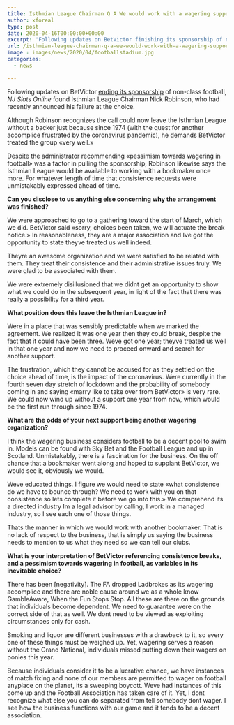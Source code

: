 ```yaml
---
title: Isthmian League Chairman Q A We would work with a wagering support again
author: xforeal 
type: post
date: 2020-04-16T00:00:00+00:00
excerpt: 'Following updates on BetVictor finishing its sponsorship of non-class football, NJ Slots Online found Isthmian League Chairman Nick Robinson, who had recently proclaimed his mistake at the decision '
url: /isthmian-league-chairman-q-a-we-would-work-with-a-wagering-support-again/
image : images/news/2020/04/footballstadium.jpg
categories:
  - news

---
```

Following updates on BetVictor [ending its sponsorship][1] of non-class football, _NJ Slots Online_ found Isthmian League Chairman Nick Robinson, who had recently announced his failure at the choice. 

Although Robinson recognizes the call could now leave the Isthmian League without a backer just because since 1974 (with the quest for another accomplice frustrated by the coronavirus pandemic), he demands BetVictor treated the group &#171;very well.&#187; 

Despite the administrator recommending &#171;pessimism towards wagering in football&#187; was a factor in pulling the sponsorship, Robinson likewise says the Isthmian League would be available to working with a bookmaker once more. For whatever length of time that consistence requests were unmistakably expressed ahead of time. 

**Can you disclose to us anything else concerning why the arrangement was finished?** 

We were approached to go to a gathering toward the start of March, which we did. BetVictor said &#171;sorry, choices been taken, we will actuate the break notice.&#187; In reasonableness, they are a major association and Ive got the opportunity to state theyve treated us well indeed. 

Theyre an awesome organization and we were satisfied to be related with them. They treat their consistence and their administrative issues truly. We were glad to be associated with them. 

We were extremely disillusioned that we didnt get an opportunity to show what we could do in the subsequent year, in light of the fact that there was really a possibility for a third year. 

**What position does this leave the Isthmian League in?** 

Were in a place that was sensibly predictable when we marked the agreement. We realized it was one year then they could break, despite the fact that it could have been three. Weve got one year; theyve treated us well in that one year and now we need to proceed onward and search for another support. 

The frustration, which they cannot be accused for as they settled on the choice ahead of time, is the impact of the coronavirus. Were currently in the fourth seven day stretch of lockdown and the probability of somebody coming in and saying &#171;marry like to take over from BetVictor&#187; is very rare. We could now wind up without a support one year from now, which would be the first run through since 1974. 

**What are the odds of your next support being another wagering organization?** 

I think the wagering business considers football to be a decent pool to swim in. Models can be found with Sky Bet and the Football League and up in Scotland. Unmistakably, there is a fascination for the business. On the off chance that a bookmaker went along and hoped to supplant BetVictor, we would see it, obviously we would. 

Weve educated things. I figure we would need to state &#171;what consistence do we have to bounce through? We need to work with you on that consistence so lets complete it before we go into this.&#187; We comprehend its a directed industry Im a legal advisor by calling, I work in a managed industry, so I see each one of those things. 

Thats the manner in which we would work with another bookmaker. That is no lack of respect to the business, that is simply us saying the business needs to mention to us what they need so we can tell our clubs. 

**What is your interpretation of BetVictor referencing consistence breaks, and a pessimism towards wagering in football, as variables in its inevitable choice?** 

There has been [negativity]. The FA dropped Ladbrokes as its wagering accomplice and there are noble cause around we as a whole know GambleAware, When the Fun Stops Stop. All these are there on the grounds that individuals become dependent. We need to guarantee were on the correct side of that as well. We dont need to be viewed as exploiting circumstances only for cash. 

Smoking and liquor are different businesses with a drawback to it, so every one of these things must be weighed up. Yet, wagering serves a reason without the Grand National, individuals missed putting down their wagers on ponies this year. 

Because individuals consider it to be a lucrative chance, we have instances of match fixing and none of our members are permitted to wager on football anyplace on the planet, its a sweeping boycott. Weve had instances of this come up and the Football Association has taken care of it. Yet, I dont recognize what else you can do separated from tell somebody dont wager. I see how the business functions with our game and it tends to be a decent association.

 [1]: #